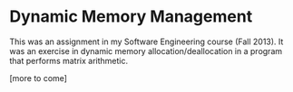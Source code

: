 # Dynamic Memory Management

This was an assignment in my Software Engineering course (Fall 2013).
It was an exercise in dynamic memory allocation/deallocation in a program
that performs matrix arithmetic.

[more to come]
